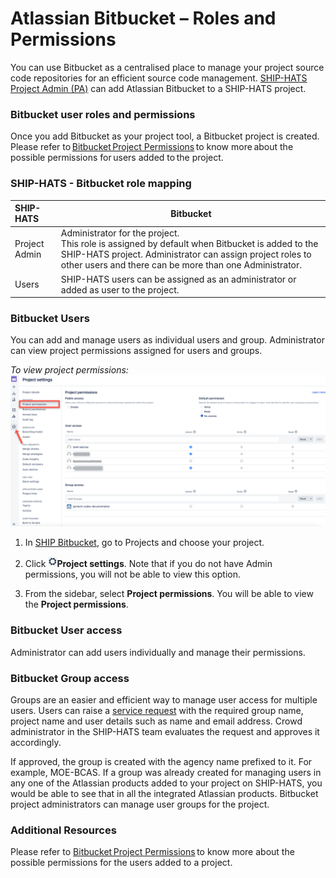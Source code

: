 # Atlassian Bitbucket – Roles and Permissions

You can use Bitbucket as a centralised place to manage your project source code repositories for an efficient source code management. <a href="https://docs.developer.gov.sg/docs/ship-hats/#/user-roles-permisions">SHIP-HATS Project Admin (PA)</a> can add Atlassian Bitbucket to a SHIP-HATS project. 
 
### Bitbucket user roles and permissions
Once you add Bitbucket as your project tool, a Bitbucket project is created. Please refer to <a href="https://confluence.atlassian.com/bitbucketserver0711/using-project-permissions-1047557542.html">Bitbucket Project Permissions</a> to know more about the possible permissions for users added to the project. 

### SHIP-HATS - Bitbucket role mapping
| SHIP-HATS | Bitbucket |
| :-------- | --------- |
| Project Admin | Administrator for the project. </br> This role is assigned by default when Bitbucket is added to the SHIP-HATS project. Administrator can assign project roles to other users and there can be more than one Administrator. |
| Users | SHIP-HATS users can be assigned as an administrator or added as user to the project. |

### Bitbucket Users
You can add and manage users as individual users and group. Administrator can view project permissions assigned for users and groups.

*To view project permissions:*
![bitbucket](bitbucket.png)

1. In <a href="https://bitbucket.ship.gov.sg">SHIP Bitbucket</a>, go to Projects and choose your project. 

1. Click ![settings](settings.png)**Project settings**. Note that if you do not have Admin permissions, you will not be able to view this option.

1. From the sidebar, select **Project permissions**. You will be able to view the **Project permissions**.

### Bitbucket User access
Administrator can add users individually and manage their permissions.

### Bitbucket Group access 
Groups are an easier and efficient way to manage user access for multiple users.  Users can raise a <a href="https://jira.ship.gov.sg/servicedesk/customer/portal/11/">service request</a> with the required group name, project name and user details such as name and email address. Crowd administrator in the SHIP-HATS team evaluates the request and approves it accordingly.  

If approved, the group is created with the agency name prefixed to it. For example, MOE-BCAS. If a group was already created for managing users in any one of the Atlassian products added to your project on SHIP-HATS, you would be able to see that in all the integrated Atlassian products. Bitbucket project administrators can manage user groups for the project.

### Additional Resources
Please refer to <a href="https://confluence.atlassian.com/bitbucketserver0711/using-project-permissions-1047557542.html">Bitbucket Project Permissions</a> to know more about the possible permissions for the users added to a project.
